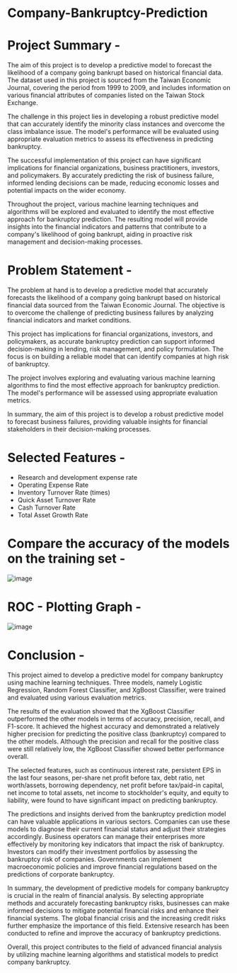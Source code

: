 # Company-Bankruptcy-Prediction

# Project Summary -
The aim of this project is to develop a predictive model to forecast the likelihood of a company going bankrupt based on historical financial data. The dataset used in this project is sourced from the Taiwan Economic Journal, covering the period from 1999 to 2009, and includes information on various financial attributes of companies listed on the Taiwan Stock Exchange.

The challenge in this project lies in developing a robust predictive model that can accurately identify the minority class instances and overcome the class imbalance issue. The model's performance will be evaluated using appropriate evaluation metrics to assess its effectiveness in predicting bankruptcy.

The successful implementation of this project can have significant implications for financial organizations, business practitioners, investors, and policymakers. By accurately predicting the risk of business failure, informed lending decisions can be made, reducing economic losses and potential impacts on the wider economy.

Throughout the project, various machine learning techniques and algorithms will be explored and evaluated to identify the most effective approach for bankruptcy prediction. The resulting model will provide insights into the financial indicators and patterns that contribute to a company's likelihood of going bankrupt, aiding in proactive risk management and decision-making processes.

# Problem Statement -
The problem at hand is to develop a predictive model that accurately forecasts the likelihood of a company going bankrupt based on historical financial data sourced from the Taiwan Economic Journal. The objective is to overcome the challenge of predicting business failures by analyzing financial indicators and market conditions.

This project has implications for financial organizations, investors, and policymakers, as accurate bankruptcy prediction can support informed decision-making in lending, risk management, and policy formulation. The focus is on building a reliable model that can identify companies at high risk of bankruptcy.

The project involves exploring and evaluating various machine learning algorithms to find the most effective approach for bankruptcy prediction. The model's performance will be assessed using appropriate evaluation metrics.

In summary, the aim of this project is to develop a robust predictive model to forecast business failures, providing valuable insights for financial stakeholders in their decision-making processes.


# Selected Features -
-	Research and development expense rate	
-	Operating Expense Rate	
-	Inventory Turnover Rate (times)	
-	Quick Asset Turnover Rate	
-	Cash Turnover Rate	
-	Total Asset Growth Rate

# Compare the accuracy of the models on the training set -
![image](https://github.com/pratap-vj/Company-Bankruptcy-Prediction/assets/123111274/ca400090-0cda-4e7e-812c-7b988dc6361b)

# ROC - Plotting Graph -
![image](https://github.com/pratap-vj/Company-Bankruptcy-Prediction/assets/123111274/23d8ed2e-fb19-4109-8ec0-61b11c8c8f00)

# Conclusion -
This project aimed to develop a predictive model for company bankruptcy using machine learning techniques. Three models, namely Logistic Regression, Random Forest Classifier, and XgBoost Classifier, were trained and evaluated using various evaluation metrics.

The results of the evaluation showed that the XgBoost Classifier outperformed the other models in terms of accuracy, precision, recall, and F1-score. It achieved the highest accuracy and demonstrated a relatively higher precision for predicting the positive class (bankruptcy) compared to the other models. Although the precision and recall for the positive class were still relatively low, the XgBoost Classifier showed better performance overall.

The selected features, such as continuous interest rate, persistent EPS in the last four seasons, per-share net profit before tax, debt ratio, net worth/assets, borrowing dependency, net profit before tax/paid-in capital, net income to total assets, net income to stockholder's equity, and equity to liability, were found to have significant impact on predicting bankruptcy.

The predictions and insights derived from the bankruptcy prediction model can have valuable applications in various sectors. Companies can use these models to diagnose their current financial status and adjust their strategies accordingly. Business operators can manage their enterprises more effectively by monitoring key indicators that impact the risk of bankruptcy. Investors can modify their investment portfolios by assessing the bankruptcy risk of companies. Governments can implement macroeconomic policies and improve financial regulations based on the predictions of corporate bankruptcy.

In summary, the development of predictive models for company bankruptcy is crucial in the realm of financial analysis. By selecting appropriate methods and accurately forecasting bankruptcy risks, businesses can make informed decisions to mitigate potential financial risks and enhance their financial systems. The global financial crisis and the increasing credit risks further emphasize the importance of this field. Extensive research has been conducted to refine and improve the accuracy of bankruptcy predictions.

Overall, this project contributes to the field of advanced financial analysis by utilizing machine learning algorithms and statistical models to predict company bankruptcy.


